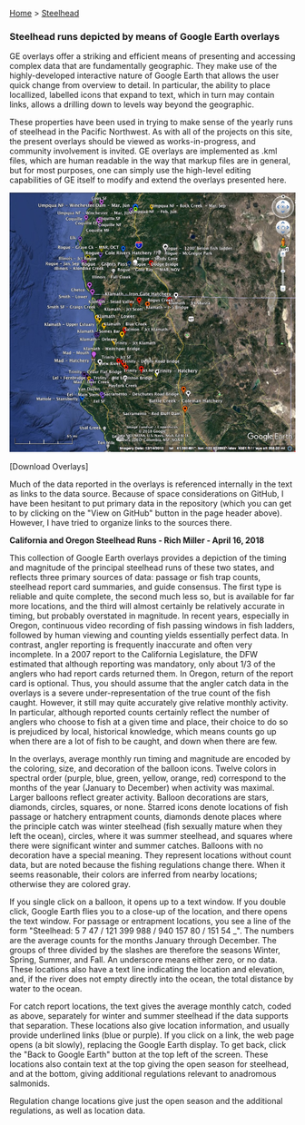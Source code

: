 [Home](https://rhexman.github.io) > [Steelhead](https://rhexman.github.io/Steelhead/)

### Steelhead runs depicted by means of Google Earth overlays

GE overlays offer a striking and efficient means of presenting and accessing complex data that are fundamentally geographic. They make use of the highly-developed interactive nature of Google Earth that allows the user quick change from overview to detail.  In particular, the ability to place locallized, labelled icons that expand to text, which in turn may contain links, allows a drilling down to levels way beyond the geographic.

These properties have been used in trying to make sense of the yearly runs of steelhead in the Pacific Northwest. As with all of the projects on this site, the present overlays should be viewed as works-in-progress, and community involvement is invited.  GE overlays are implemented as .kml files, which are human readable in the way that markup files are in general, but for most purposes, one can simply use the high-level editing capabilities of GE itself to modify and extend the overlays presented here.

![Medium overview example](SteelheadRuns_NE_CA_SE_OR.jpg)

[Download Overlays]

Much of the data reported in the overlays is referenced internally in the text as links to the data source.  Because of space considerations on GitHub, I have been hesitant to put primary data in the repository (which you can get to by clicking on the "View on GitHub" button in the page header above).  However, I have tried to organize links to the sources there.

__California and Oregon Steelhead Runs - Rich Miller - April 16, 2018__

This collection of Google Earth overlays provides a depiction of the timing and magnitude of the principal steelhead runs of these two states, and reflects three primary sources of data: passage or fish trap counts, steelhead report card summaries, and guide consensus. The first type is reliable and quite complete, the second much less so, but is available for far more locations, and the third will almost certainly be relatively accurate in timing, but probably overstated in magnitude. In recent years, especially in Oregon, continuous video recording of fish passing windows in fish ladders, followed by human viewing and counting yields essentially perfect data. In contrast, angler reporting is frequently inaccurate and often very incomplete. In a 2007 report to the California Legislature, the DFW estimated that although reporting was mandatory, only about 1/3 of the anglers who had report cards returned them. In Oregon, return of the report card is optional. Thus, you should assume that the angler catch data in the overlays is a severe under-representation of the true count of the fish caught. However, it still may quite accurately give relative monthly activity. In particular, although reported counts certainly reflect the number of anglers who choose to fish at a given time and place, their choice to do so is prejudiced by local, historical knowledge, which means counts go up when there are a lot of fish to be caught, and down when there are few.

In the overlays, average monthly run timing and magnitude are encoded by the coloring, size, and decoration of the balloon icons. Twelve colors in spectral order (purple, blue, green, yellow, orange, red) correspond to the months of the year (January to December) when activity was maximal. Larger balloons reflect greater activity. Balloon decorations are stars, diamonds, circles, squares, or none. Starred icons denote locations of fish passage or hatchery entrapment counts, diamonds denote places where the principle catch was winter steelhead (fish sexually mature when they left the ocean), circles, where it was summer steelhead, and squares where there were significant winter and summer catches. Balloons with no decoration have a special meaning. They represent locations without count data, but are noted because the fishing regulations change there. When it seems reasonable, their colors are inferred from nearby locations; otherwise they are colored gray.

If you single click on a balloon, it opens up to a text window. If you double click, Google Earth flies you to a close-up of the location, and there opens the text window. For passage or entrapment locations, you see a line of the form "Steelhead: 5 7 47 / 121 399 988 / 940 157 80 / 151 54 \_". The numbers are the average counts for the months January through December. The groups of three divided by the slashes are therefore the seasons Winter, Spring, Summer, and Fall. An underscore means either zero, or no data. These locations also have a text line indicating the location and elevation, and, if the river does not empty directly into the ocean, the total distance by water to the ocean.

For catch report locations, the text gives the average monthly catch, coded as above, separately for winter and summer steelhead if the data supports that separation. These locations also give location information, and usually provide underlined links (blue or purple). If you click on a link, the web page opens (a bit slowly), replacing the Google Earth display. To get back, click the "Back to Google Earth" button at the top left of the screen. These locations also contain text at the top giving the open season for steelhead, and at the bottom, giving additional regulations relevant to anadromous salmonids.

Regulation change locations give just the open season and the additional regulations, as well as location data.
